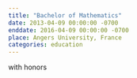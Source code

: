 ```yaml
---
title: "Bachelor of Mathematics"
date: 2013-04-09 00:00:00 -0700
enddate: 2016-04-09 00:00:00 -0700
place: Angers University, France
categories: education
---
```

with honors